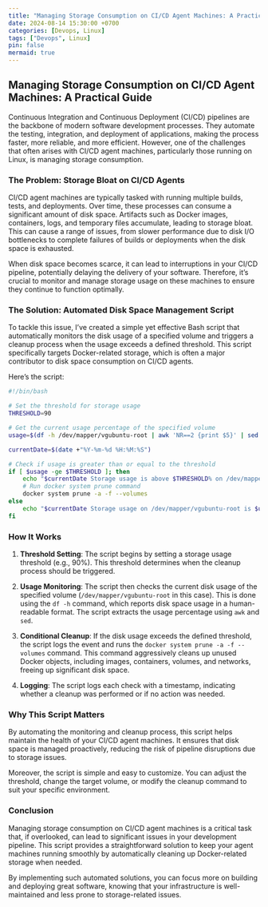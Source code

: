 ```yaml
---
title: "Managing Storage Consumption on CI/CD Agent Machines: A Practical Guide"
date: 2024-08-14 15:30:00 +0700
categories: [Devops, Linux]
tags: ["Devops", Linux]
pin: false
mermaid: true
---
```


## Managing Storage Consumption on CI/CD Agent Machines: A Practical Guide

Continuous Integration and Continuous Deployment (CI/CD) pipelines are the backbone of modern software development processes. They automate the testing, integration, and deployment of applications, making the process faster, more reliable, and more efficient. However, one of the challenges that often arises with CI/CD agent machines, particularly those running on Linux, is managing storage consumption.

### The Problem: Storage Bloat on CI/CD Agents

CI/CD agent machines are typically tasked with running multiple builds, tests, and deployments. Over time, these processes can consume a significant amount of disk space. Artifacts such as Docker images, containers, logs, and temporary files accumulate, leading to storage bloat. This can cause a range of issues, from slower performance due to disk I/O bottlenecks to complete failures of builds or deployments when the disk space is exhausted.

When disk space becomes scarce, it can lead to interruptions in your CI/CD pipeline, potentially delaying the delivery of your software. Therefore, it’s crucial to monitor and manage storage usage on these machines to ensure they continue to function optimally.

### The Solution: Automated Disk Space Management Script

To tackle this issue, I’ve created a simple yet effective Bash script that automatically monitors the disk usage of a specified volume and triggers a cleanup process when the usage exceeds a defined threshold. This script specifically targets Docker-related storage, which is often a major contributor to disk space consumption on CI/CD agents.

Here’s the script:

```bash
#!/bin/bash

# Set the threshold for storage usage
THRESHOLD=90

# Get the current usage percentage of the specified volume
usage=$(df -h /dev/mapper/vgubuntu-root | awk 'NR==2 {print $5}' | sed 's/%//')

currentDate=$(date +"%Y-%m-%d %H:%M:%S")

# Check if usage is greater than or equal to the threshold
if [ $usage -ge $THRESHOLD ]; then
    echo "$currentDate Storage usage is above $THRESHOLD% on /dev/mapper/vgubuntu-root. Running docker system prune to clean up."
    # Run docker system prune command
    docker system prune -a -f --volumes
else
    echo "$currentDate Storage usage on /dev/mapper/vgubuntu-root is $usage%, below $THRESHOLD%. No action needed."
fi
```

### How It Works

1. **Threshold Setting**: The script begins by setting a storage usage threshold (e.g., 90%). This threshold determines when the cleanup process should be triggered.

2. **Usage Monitoring**: The script then checks the current disk usage of the specified volume (`/dev/mapper/vgubuntu-root` in this case). This is done using the `df -h` command, which reports disk space usage in a human-readable format. The script extracts the usage percentage using `awk` and `sed`.

3. **Conditional Cleanup**: If the disk usage exceeds the defined threshold, the script logs the event and runs the `docker system prune -a -f --volumes` command. This command aggressively cleans up unused Docker objects, including images, containers, volumes, and networks, freeing up significant disk space.

4. **Logging**: The script logs each check with a timestamp, indicating whether a cleanup was performed or if no action was needed.

### Why This Script Matters

By automating the monitoring and cleanup process, this script helps maintain the health of your CI/CD agent machines. It ensures that disk space is managed proactively, reducing the risk of pipeline disruptions due to storage issues. 

Moreover, the script is simple and easy to customize. You can adjust the threshold, change the target volume, or modify the cleanup command to suit your specific environment.

### Conclusion

Managing storage consumption on CI/CD agent machines is a critical task that, if overlooked, can lead to significant issues in your development pipeline. This script provides a straightforward solution to keep your agent machines running smoothly by automatically cleaning up Docker-related storage when needed.

By implementing such automated solutions, you can focus more on building and deploying great software, knowing that your infrastructure is well-maintained and less prone to storage-related issues.
